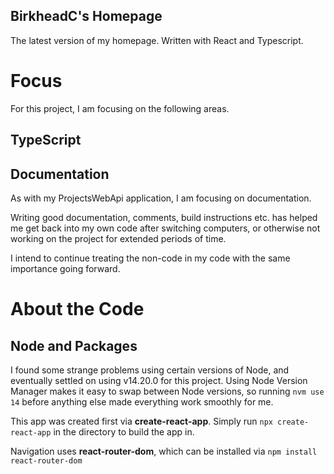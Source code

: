 ## **BirkheadC's Homepage**

The latest version of my homepage. Written with React and Typescript.

# Focus

For this project, I am focusing on the following areas.

## TypeScript

## Documentation

As with my ProjectsWebApi application, I am focusing on documentation.

Writing good documentation, comments, build instructions etc. has helped me get back into my own code after switching computers, or otherwise not working on the project for extended periods of time.

I intend to continue treating the non-code in my code with the same importance going forward.

# About the Code

## **Node** and **Packages**

I found some strange problems using certain versions of Node, and eventually settled on using v14.20.0 for this project. Using Node Version Manager makes it easy to swap between Node versions, so running `nvm use 14` before anything else made everything work smoothly for me.

This app was created first via **create-react-app**. Simply run `npx create-react-app` in the directory to build the app in.

Navigation uses **react-router-dom**, which can be installed via `npm install react-router-dom`